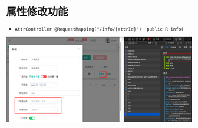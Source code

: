# 属性修改功能
- `AttrController @RequestMapping("/info/{attrId}")  public R info(`

![](BEFORE/附件/Pasted%20image%2020231128181416.png)